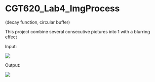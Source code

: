 # CGT620_Lab4_ImgProcess
 (decay function, circular buffer)
 
This project combine several consecutive pictures into 1 with a blurring effect


Input:

![](ImageProcessing/source.gif)

Output:

![](ImageProcessing/outPut.gif)
